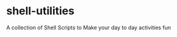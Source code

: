 shell-utilities
===============

A collection of Shell Scripts to Make your day to day activities fun
